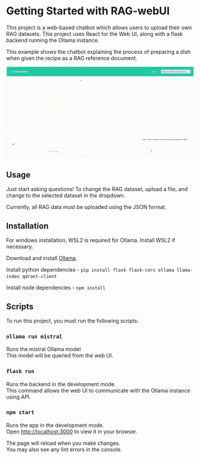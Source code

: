 # Getting Started with RAG-webUI

This project is a web-based chatbot which allows users to upload their own RAG datasets. This project uses React for the Web UI, along with a flask backend running the Ollama instance.

This example shows the chatbot explaining the process of preparing a dish when given the recipe as a RAG reference document.

![alt text](https://github.com/draip96/ChatRAG/blob/main/ChatGIF.gif "Chat Example")
## Usage

Just start asking questions! To change the RAG dataset, upload a file, and change to the selected dataset in the dropdown.

Currently, all RAG data must be uploaded using the JSON format.

## Installation

For windows installation, WSL2 is required for Ollama. Install WSL2 if necessary.

Download and install [Ollama](https://ollama.com/).

Install python dependencies - `pip install flask flask-cors ollama llama-index qdrant-client`

Install node dependencies - `npm install`

## Scripts

To run this project, you must run the following scripts:

### `ollama run mistral`

Runs the mistral Ollama model\
This model will be queried from the web UI.

### `flask run`

Runs the backend in the development mode.\
This command allows the web UI to communicate with the Ollama instance using API.

### `npm start`

Runs the app in the development mode.\
Open [http://localhost:3000](http://localhost:3000) to view it in your browser.

The page will reload when you make changes.\
You may also see any lint errors in the console.



